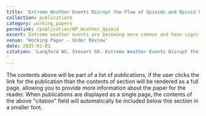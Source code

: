```yaml
---
title: 'Extreme Weather Events Disrupt the Flow of Opioids and Opioid Use Disorder Medications'
collection: publications
category: working_papers
permalink: /publication/WP_Weather_Opioid
excert: Extreme weather events are becoming more common and have significant health impacts on local residents. Injuries caused by these events may drive demand for pain-relieving medications.  In addition, the US remains in the midst of an opioid overdose crisis, with an unprecedented number of Americans relying on opioid use disorder (OUD) medications, such as buprenorphine, to manage symptoms of OUD. At the same time, inclement weather makes delivering supplies, such as medication, more challenging. This study evaluated the effects of extreme weather events on supplies of opioid medications. We used an event study model to demonstrate extreme weather events cause temporary decreases in shipments of several types of opioids: buprenorphine, methadone, hydrocodone, morphine and oxymorphone. These results indicate extreme weather events may disrupt treatment for OUD as well as for those experiencing extreme pain. These results point to an additional cost of extreme weather events: disruption of OUD and pain treatment.
venue: 'Working Paper - Under Review'
date: 2025-01-01
citation: 'Langford WS, Steuart SR. Extreme Weather Events Disrupt the Flow of Opioids and Opioid Use Disorder Medications. Available Upon Request.
'
---
```

The contents above will be part of a list of publications, if the user clicks the link for the publication than the contents of section will be rendered as a full page, allowing you to provide more information about the paper for the reader. When publications are displayed as a single page, the contents of the above "citation" field will automatically be included below this section in a smaller font.
